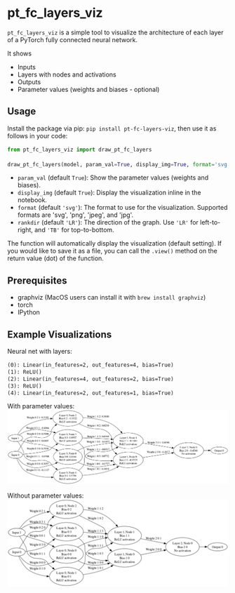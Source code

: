# pt_fc_layers_viz

`pt_fc_layers_viz` is a simple tool to visualize the architecture of each layer of a PyTorch fully connected neural network.

It shows

- Inputs
- Layers with nodes and activations
- Outputs
- Parameter values (weights and biases - optional)

## Usage

Install the package via pip: `pip install pt-fc-layers-viz`, then use it as follows in your code:

```python
from pt_fc_layers_viz import draw_pt_fc_layers

draw_pt_fc_layers(model, param_val=True, display_img=True, format='svg', rankdir='LR')
```

- `param_val` (default `True`): Show the parameter values (weights and biases).
- `display_img` (default `True`): Display the visualization inline in the notebook.
- `format` (default `'svg'`): The format to use for the visualization. Supported formats are 'svg', 'png', 'jpeg', and 'jpg'.
- `rankdir` (default `'LR'`): The direction of the graph. Use `'LR'` for left-to-right, and `'TB'` for top-to-bottom.

The function will automatically display the visualization (default setting). If you would like to save it as a file, you can call the `.view()` method on the return value (dot) of the function.

## Prerequisites

- graphviz (MacOS users can install it with `brew install graphviz`)
- torch
- IPython

## Example Visualizations

Neural net with layers:

    (0): Linear(in_features=2, out_features=4, bias=True)
    (1): ReLU()
    (2): Linear(in_features=4, out_features=2, bias=True)
    (3): ReLU()
    (4): Linear(in_features=2, out_features=1, bias=True)

With parameter values:
![Example Visualization](https://github.com/repetitioestmaterstudiorum/pt_fc_layers_viz/blob/main/assets/example-with-paramts.png?raw=true)

Without parameter values:
![Example Visualization](https://github.com/repetitioestmaterstudiorum/pt_fc_layers_viz/blob/main/assets/example-without-paramts.png?raw=true)
